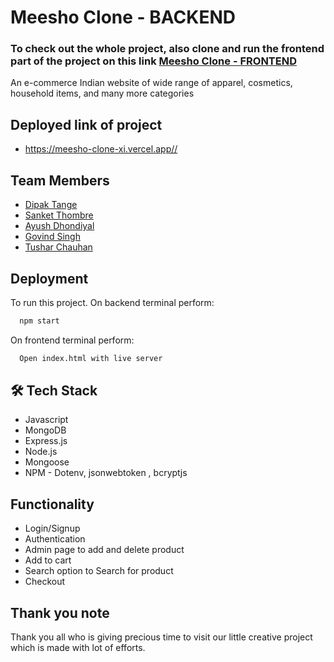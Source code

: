 
# Meesho Clone - BACKEND

###  To check out the whole project, also clone and run the frontend part of the project on this link [Meesho Clone - FRONTEND](https://github.com/deep1296/Meesho_clone)

An e-commerce Indian website of wide range of apparel, cosmetics, household items, and many more categories 
 
## Deployed link of project
- https://meesho-clone-xi.vercel.app//

## Team Members

- [Dipak Tange](https://github.com/deep1296)
- [Sanket Thombre](https://github.com/SanketThombre)
- [Ayush Dhondiyal](https://github.com/ayush536)
- [Govind Singh](https://github.com/govind-01)
- [Tushar Chauhan](https://github.com/Tushar-chauhan198)


## Deployment

To run this project. On backend terminal perform:

```bash
  npm start
```

On frontend terminal perform:

```bash
  Open index.html with live server
```



## 🛠 Tech Stack

- Javascript
- MongoDB
- Express.js
- Node.js
- Mongoose
- NPM - Dotenv, jsonwebtoken , bcryptjs 

## Functionality

- Login/Signup
- Authentication
- Admin page to add and delete product
- Add to cart
- Search option to Search for product
- Checkout



## Thank you note
Thank you all who is giving precious time to visit our little creative project which is made with lot of efforts.



